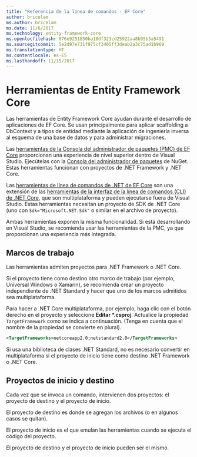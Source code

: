 ```yaml
---
title: "Referencia de la línea de comandos - EF Core"
author: bricelam
ms.author: bricelam
ms.date: 11/6/2017
ms.technology: entity-framework-core
ms.openlocfilehash: 076e9251850ba10df323cd25922aa8b95b3a5491
ms.sourcegitcommit: 5e2d97e731f975cf3405ff3deab2a3c75ad1b969
ms.translationtype: HT
ms.contentlocale: es-ES
ms.lasthandoff: 11/15/2017
---
```

<a name="entity-framework-core-tools"></a>Herramientas de Entity Framework Core
===========================
Las herramientas de Entity Framework Core ayudan durante el desarrollo de aplicaciones de EF Core. Se usan principalmente para aplicar scaffolding a DbContext y a tipos de entidad mediante la aplicación de ingeniería inversa al esquema de una base de datos y para administrar migraciones.

Las [herramientas de la Consola del administrador de paquetes (PMC) de EF Core][1] proporcionan una experiencia de nivel superior dentro de Visual Studio. Ejecútelas con la [Consola del administrador de paquetes][2] de NuGet. Estas herramientas funcionan con proyectos de .NET Framework y .NET Core.

Las [herramientas de línea de comandos de .NET de EF Core][3] son una extensión de las [herramientas de la interfaz de la línea de comandos (CLI) de .NET Core][4], que son multiplataforma y pueden ejecutarse fuera de Visual Studio. Estas herramientas necesitan un proyecto de SDK de .NET Core (uno con `Sdk="Microsoft.NET.Sdk"` o similar en el archivo de proyecto).

Ambas herramientas exponen la misma funcionalidad. Si está desarrollando en Visual Studio, se recomienda usar las herramientas de la PMC, ya que proporcionan una experiencia más integrada.

<a name="frameworks"></a>Marcos de trabajo
----------
Las herramientas admiten proyectos para .NET Framework o .NET Core.

Si el proyecto tiene como destino otro marco de trabajo (por ejemplo, Universal Windows o Xamarin), se recomienda crear un proyecto independiente de .NET Standard y hacer que uno de los marcos admitidos sea multiplataforma.

Para hacer a .NET Core multiplataforma, por ejemplo, haga clic con el botón derecho en el proyecto y seleccione **Editar \*.csproj**. Actualice la propiedad `TargetFramework` como se indica a continuación. (Tenga en cuenta que el nombre de la propiedad se convierte en plural).

``` xml
<TargetFrameworks>netcoreapp2.0;netstandard2.0</TargetFrameworks>
```

Si usa una biblioteca de clases .NET Standard, no es necesario convertir en multiplataforma si el proyecto de inicio tiene como destino .NET Framework o .NET Core.

<a name="startup-and-target-projects"></a>Proyectos de inicio y destino
---------------------------
Cada vez que se invoca un comando, intervienen dos proyectos: el proyecto de destino y el proyecto de inicio.

El proyecto de destino es donde se agregan los archivos (o en algunos casos se quitan).

El proyecto de inicio es el que emulan las herramientas cuando se ejecuta el código del proyecto.

El proyecto de destino y el proyecto de inicio pueden ser el mismo.


  [1]: powershell.md
  [2]: https://docs.microsoft.com/nuget/tools/package-manager-console
  [3]: dotnet.md
  [4]: https://docs.microsoft.com/dotnet/core/tools/
